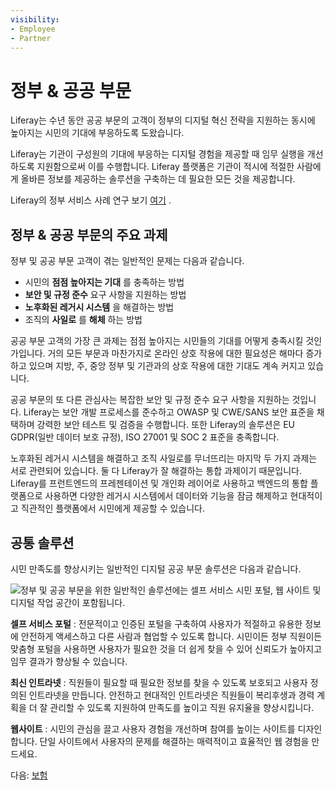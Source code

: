 ```yaml
---
visibility:
- Employee
- Partner
---
```

# 정부 & 공공 부문

Liferay는 수년 동안 공공 부문의 고객이 정부의 디지털 혁신 전략을 지원하는 동시에 높아지는 시민의 기대에 부응하도록 도왔습니다.

Liferay는 기관이 구성원의 기대에 부응하는 디지털 경험을 제공할 때 임무 실행을 개선하도록 지원함으로써 이를 수행합니다. Liferay 플랫폼은 기관이 적시에 적절한 사람에게 올바른 정보를 제공하는 솔루션을 구축하는 데 필요한 모든 것을 제공합니다.

Liferay의 정부 서비스 사례 연구 보기 [여기](https://www.liferay.com/resources/case-studies?industries=government) .

## 정부 & 공공 부문의 주요 과제

정부 및 공공 부문 고객이 겪는 일반적인 문제는 다음과 같습니다.

* 시민의 **점점 높아지는 기대** 를 충족하는 방법
* **보안 및 규정 준수** 요구 사항을 지원하는 방법
* **노후화된 레거시 시스템** 을 해결하는 방법
* 조직의 **사일로** 를 **해체** 하는 방법

공공 부문 고객의 가장 큰 과제는 점점 높아지는 시민들의 기대를 어떻게 충족시킬 것인가입니다. 거의 모든 부문과 마찬가지로 온라인 상호 작용에 대한 필요성은 해마다 증가하고 있으며 지방, 주, 중앙 정부 및 기관과의 상호 작용에 대한 기대도 계속 커지고 있습니다.

공공 부문의 또 다른 관심사는 복잡한 보안 및 규정 준수 요구 사항을 지원하는 것입니다. Liferay는 보안 개발 프로세스를 준수하고 OWASP 및 CWE/SANS 보안 표준을 채택하며 강력한 보안 테스트 및 검증을 수행합니다. 또한 Liferay의 솔루션은 EU GDPR(일반 데이터 보호 규정), ISO 27001 및 SOC 2 표준을 충족합니다.

노후화된 레거시 시스템을 해결하고 조직 사일로를 무너뜨리는 마지막 두 가지 과제는 서로 관련되어 있습니다. 둘 다 Liferay가 잘 해결하는 통합 과제이기 때문입니다.  Liferay를 프런트엔드의 프레젠테이션 및 개인화 레이어로 사용하고 백엔드의 통합 플랫폼으로 사용하면 다양한 레거시 시스템에서 데이터와 기능을 잠금 해제하고 현대적이고 직관적인 플랫폼에서 시민에게 제공할 수 있습니다.

## 공통 솔루션

시민 만족도를 향상시키는 일반적인 디지털 공공 부문 솔루션은 다음과 같습니다.

![정부 및 공공 부문을 위한 일반적인 솔루션에는 셀프 서비스 시민 포털, 웹 사이트 및 디지털 작업 공간이 포함됩니다.](./government-and-public-sector/images/01.png)

**셀프 서비스 포털** : 전문적이고 인증된 포털을 구축하여 사용자가 적절하고 유용한 정보에 안전하게 액세스하고 다른 사람과 협업할 수 있도록 합니다. 시민이든 정부 직원이든 맞춤형 포털을 사용하면 사용자가 필요한 것을 더 쉽게 찾을 수 있어 신뢰도가 높아지고 임무 결과가 향상될 수 있습니다.

**최신 인트라넷** : 직원들이 필요할 때 필요한 정보를 찾을 수 있도록 보호되고 사용자 정의된 인트라넷을 만듭니다. 안전하고 현대적인 인트라넷은 직원들이 복리후생과 경력 계획을 더 잘 관리할 수 있도록 지원하여 만족도를 높이고 직원 유지율을 향상시킵니다.

**웹사이트** : 시민의 관심을 끌고 사용자 경험을 개선하며 참여를 높이는 사이트를 디자인합니다. 단일 사이트에서 사용자의 문제를 해결하는 매력적이고 효율적인 웹 경험을 만드세요.

다음: [보험](./insurance.md)
